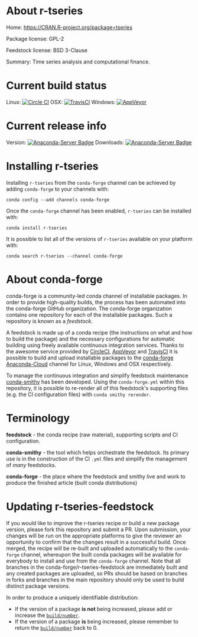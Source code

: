 About r-tseries
===============

Home: https://CRAN.R-project.org/package=tseries

Package license: GPL-2

Feedstock license: BSD 3-Clause

Summary: Time series analysis and computational finance.



Current build status
====================

Linux: [![Circle CI](https://circleci.com/gh/conda-forge/r-tseries-feedstock.svg?style=shield)](https://circleci.com/gh/conda-forge/r-tseries-feedstock)
OSX: [![TravisCI](https://travis-ci.org/conda-forge/r-tseries-feedstock.svg?branch=master)](https://travis-ci.org/conda-forge/r-tseries-feedstock)
Windows: [![AppVeyor](https://ci.appveyor.com/api/projects/status/github/conda-forge/r-tseries-feedstock?svg=True)](https://ci.appveyor.com/project/conda-forge/r-tseries-feedstock/branch/master)

Current release info
====================
Version: [![Anaconda-Server Badge](https://anaconda.org/conda-forge/r-tseries/badges/version.svg)](https://anaconda.org/conda-forge/r-tseries)
Downloads: [![Anaconda-Server Badge](https://anaconda.org/conda-forge/r-tseries/badges/downloads.svg)](https://anaconda.org/conda-forge/r-tseries)

Installing r-tseries
====================

Installing `r-tseries` from the `conda-forge` channel can be achieved by adding `conda-forge` to your channels with:

```
conda config --add channels conda-forge
```

Once the `conda-forge` channel has been enabled, `r-tseries` can be installed with:

```
conda install r-tseries
```

It is possible to list all of the versions of `r-tseries` available on your platform with:

```
conda search r-tseries --channel conda-forge
```


About conda-forge
=================

conda-forge is a community-led conda channel of installable packages.
In order to provide high-quality builds, the process has been automated into the
conda-forge GitHub organization. The conda-forge organization contains one repository
for each of the installable packages. Such a repository is known as a *feedstock*.

A feedstock is made up of a conda recipe (the instructions on what and how to build
the package) and the necessary configurations for automatic building using freely
available continuous integration services. Thanks to the awesome service provided by
[CircleCI](https://circleci.com/), [AppVeyor](http://www.appveyor.com/)
and [TravisCI](https://travis-ci.org/) it is possible to build and upload installable
packages to the [conda-forge](https://anaconda.org/conda-forge)
[Anaconda-Cloud](http://docs.anaconda.org/) channel for Linux, Windows and OSX respectively.

To manage the continuous integration and simplify feedstock maintenance
[conda-smithy](http://github.com/conda-forge/conda-smithy) has been developed.
Using the ``conda-forge.yml`` within this repository, it is possible to re-render all of
this feedstock's supporting files (e.g. the CI configuration files) with ``conda smithy rerender``.


Terminology
===========

**feedstock** - the conda recipe (raw material), supporting scripts and CI configuration.

**conda-smithy** - the tool which helps orchestrate the feedstock.
                   Its primary use is in the construction of the CI ``.yml`` files
                   and simplify the management of *many* feedstocks.

**conda-forge** - the place where the feedstock and smithy live and work to
                  produce the finished article (built conda distributions)


Updating r-tseries-feedstock
============================

If you would like to improve the r-tseries recipe or build a new
package version, please fork this repository and submit a PR. Upon submission,
your changes will be run on the appropriate platforms to give the reviewer an
opportunity to confirm that the changes result in a successful build. Once
merged, the recipe will be re-built and uploaded automatically to the
`conda-forge` channel, whereupon the built conda packages will be available for
everybody to install and use from the `conda-forge` channel.
Note that all branches in the conda-forge/r-tseries-feedstock are
immediately built and any created packages are uploaded, so PRs should be based
on branches in forks and branches in the main repository should only be used to
build distinct package versions.

In order to produce a uniquely identifiable distribution:
 * If the version of a package **is not** being increased, please add or increase
   the [``build/number``](http://conda.pydata.org/docs/building/meta-yaml.html#build-number-and-string).
 * If the version of a package **is** being increased, please remember to return
   the [``build/number``](http://conda.pydata.org/docs/building/meta-yaml.html#build-number-and-string)
   back to 0.
